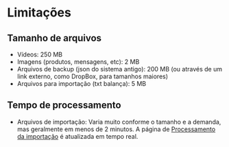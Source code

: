 # Limitações

## Tamanho de arquivos

- Vídeos: 250 MB
- Imagens (produtos, mensagens, etc): 2 MB
- Arquivos de backup (json do sistema antigo): 200 MB (ou através de um link externo, como DropBox, para tamanhos maiores)
- Arquivos para importação (txt balança): 5 MB

## Tempo de processamento

- Arquivos de importação: Varia muito conforme o tamanho e a demanda, mas geralmente em menos de 2 minutos. A página de [Processamento da importação](https://beta.supermidiadigital.com.br/EtlFileImps) é atualizada em tempo real.
